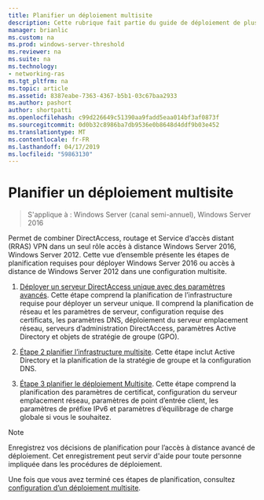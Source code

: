 ```yaml
---
title: Planifier un déploiement multisite
description: Cette rubrique fait partie du guide de déploiement de plusieurs serveurs d’accès distant dans un déploiement Multisite dans Windows Server 2016.
manager: brianlic
ms.custom: na
ms.prod: windows-server-threshold
ms.reviewer: na
ms.suite: na
ms.technology:
- networking-ras
ms.tgt_pltfrm: na
ms.topic: article
ms.assetid: 8387eabe-7363-4367-b5b1-03c67baa2933
ms.author: pashort
author: shortpatti
ms.openlocfilehash: c99d226649c51390aa9fadd5eaa014bf3af0873f
ms.sourcegitcommit: 0d0b32c8986ba7db9536e0b8648d4ddf9b03e452
ms.translationtype: MT
ms.contentlocale: fr-FR
ms.lasthandoff: 04/17/2019
ms.locfileid: "59863130"
---
```

# <a name="plan-a-multisite-deployment"></a>Planifier un déploiement multisite

>S'applique à : Windows Server (canal semi-annuel), Windows Server 2016

 Permet de combiner DirectAccess, routage et Service d’accès distant (RRAS) VPN dans un seul rôle accès à distance Windows Server 2016, Windows Server 2012. Cette vue d’ensemble présente les étapes de planification requises pour déployer Windows Server 2016 ou accès à distance de Windows Server 2012 dans une configuration multisite.  
  
1.  [Déployer un serveur DirectAccess unique avec des paramètres avancés](https://technet.microsoft.com/library/hh831436(v=ws.11).aspx). Cette étape comprend la planification de l’infrastructure requise pour déployer un serveur unique. Il comprend la planification de réseau et les paramètres de serveur, configuration requise des certificats, les paramètres DNS, déploiement du serveur emplacement réseau, serveurs d’administration DirectAccess, paramètres Active Directory et objets de stratégie de groupe (GPO).  
  
2.  [Étape 2 planifier l’infrastructure multisite](Step-2-Plan-the-Multisite-Infrastructure.md). Cette étape inclut Active Directory et la planification de la stratégie de groupe et la configuration DNS.  
  
3.  [Étape 3 planifier le déploiement Multisite](Step-3-Plan-the-Multisite-Deployment.md). Cette étape comprend la planification des paramètres de certificat, configuration du serveur emplacement réseau, paramètres de point d’entrée client, les paramètres de préfixe IPv6 et paramètres d’équilibrage de charge globale si vous le souhaitez.  
  
> [!NOTE]  
> Enregistrez vos décisions de planification pour l’accès à distance avancé de déploiement. Cet enregistrement peut servir d'aide pour toute personne impliquée dans les procédures de déploiement.  
  
Une fois que vous avez terminé ces étapes de planification, consultez [configuration d’un déploiement multisite](../configure/Configure-a-Multisite-Deployment.md).  
  


